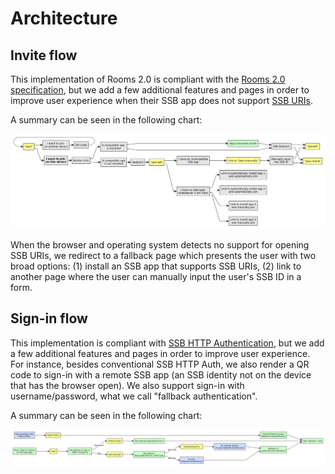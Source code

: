 # Architecture

## Invite flow

This implementation of Rooms 2.0 is compliant with the [Rooms 2.0 specification](https://github.com/ssb-ngi-pointer/rooms2), but we add a few additional features and pages in order to improve user experience when their SSB app does not support [SSB URIs](https://github.com/ssb-ngi-pointer/ssb-uri-spec).

A summary can be seen in the following chart:

![Chart](./invites-chart.png)

When the browser and operating system detects no support for opening SSB URIs, we redirect to a fallback page which presents the user with two broad options: (1) install an SSB app that supports SSB URIs, (2) link to another page where the user can manually input the user's SSB ID in a form.

## Sign-in flow

This implementation is compliant with [SSB HTTP Authentication](https://github.com/ssb-ngi-pointer/ssb-http-auth-spec), but we add a few additional features and pages in order to improve user experience. For instance, besides conventional SSB HTTP Auth, we also render a QR code to sign-in with a remote SSB app (an SSB identity not on the device that has the browser open). We also support sign-in with username/password, what we call "fallback authentication".

A summary can be seen in the following chart:

![Chart](./login-chart.png)
